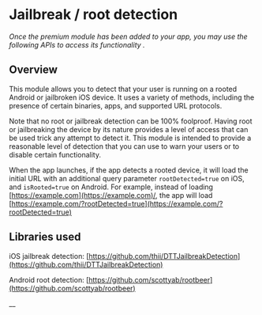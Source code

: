 # Jailbreak / root detection

_Once the premium module has been added to your app, you may use the following APIs to access its functionality._

## Overview

This module allows you to detect that your user is running on a rooted Android or jailbroken iOS device. It uses a variety of methods, including the presence of certain binaries, apps, and supported URL protocols.

Note that no root or jailbreak detection can be 100% foolproof. Having root or jailbreaking the device by its nature provides a level of access that can be used trick any attempt to detect it. This module is intended to provide a reasonable level of detection that you can use to warn your users or to disable certain functionality.

When the app launches, if the app detects a rooted device, it will load the initial URL with an additional query parameter `rootDetected=true` on iOS, and `isRooted=true` on Android. For example, instead of loading [https://example.com](https://example.com)/, the app will load [https://example.com/?rootDetected=true](https://example.com/?rootDetected=true)

## Libraries used

iOS jailbreak detection: [https://github.com/thii/DTTJailbreakDetection](https://github.com/thii/DTTJailbreakDetection)

Android root detection: [https://github.com/scottyab/rootbeer](https://github.com/scottyab/rootbeer)

\_\_

